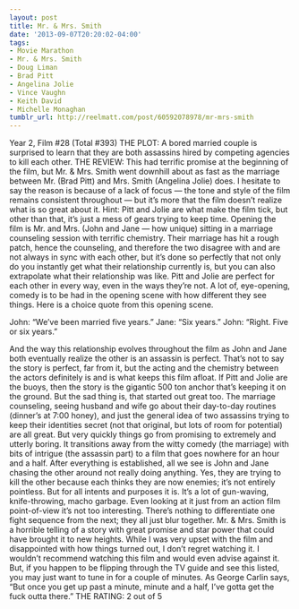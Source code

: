 ```yaml
---
layout: post
title: Mr. & Mrs. Smith
date: '2013-09-07T20:20:02-04:00'
tags:
- Movie Marathon
- Mr. & Mrs. Smith
- Doug Liman
- Brad Pitt
- Angelina Jolie
- Vince Vaughn
- Keith David
- Michelle Monaghan
tumblr_url: http://reelmatt.com/post/60592078978/mr-mrs-smith
---
```



Year 2, Film #28 (Total #393)
THE PLOT: A bored married couple is surprised to learn that they are both assassins hired by competing agencies to kill each other.
THE REVIEW: This had terrific promise at the beginning of the film, but Mr. & Mrs. Smith went downhill about as fast as the marriage between Mr. (Brad Pitt) and Mrs. Smith (Angelina Jolie) does. I hesitate to say the reason is because of a lack of focus — the tone and style of the film remains consistent throughout — but it’s more that the film doesn’t realize what is so great about it. Hint: Pitt and Jolie are what make the film tick, but other than that, it’s just a mess of gears trying to keep time.
Opening the film is Mr. and Mrs. (John and Jane — how unique) sitting in a marriage counseling session with terrific chemistry. Their marriage has hit a rough patch, hence the counseling, and therefore the two disagree with and are not always in sync with each other, but it’s done so perfectly that not only do you instantly get what their relationship currently is, but you can also extrapolate what their relationship was like. Pitt and Jolie are perfect for each other in every way, even in the ways they’re not. A lot of, eye-opening, comedy is to be had in the opening scene with how different they see things. Here is a choice quote from this opening scene.

John: “We’ve been married five years.” Jane: “Six years.” John: “Right. Five or six years.”

And the way this relationship evolves throughout the film as John and Jane both eventually realize the other is an assassin is perfect. That’s not to say the story is perfect, far from it, but the acting and the chemistry between the actors definitely is and is what keeps this film afloat.
If Pitt and Jolie are the buoys, then the story is the gigantic 500 ton anchor that’s keeping it on the ground. But the sad thing is, that started out great too. The marriage counseling, seeing husband and wife go about their day-to-day routines (dinner’s at 7:00 honey), and just the general idea of two assassins trying to keep their identities secret (not that original, but lots of room for potential) are all great. But very quickly things go from promising to extremely and utterly boring. It transitions away from the witty comedy (the marriage) with bits of intrigue (the assassin part) to a film that goes nowhere for an hour and a half. After everything is established, all we see is John and Jane chasing the other around not really doing anything. Yes, they are trying to kill the other because each thinks they are now enemies; it’s not entirely pointless. But for all intents and purposes it is. It’s a lot of gun-waving, knife-throwing, macho garbage. Even looking at it just from an action film point-of-view it’s not too interesting. There’s nothing to differentiate one fight sequence from the next; they all just blur together.
Mr. & Mrs. Smith is a horrible telling of a story with great promise and star power that could have brought it to new heights. While I was very upset with the film and disappointed with how things turned out, I don’t regret watching it. I wouldn’t recommend watching this film and would even advise against it. But, if you happen to be flipping through the TV guide and see this listed, you may just want to tune in for a couple of minutes. As George Carlin says, “But once you get up past a minute, minute and a half, I’ve gotta get the fuck outta there.”
THE RATING: 2 out of 5 
